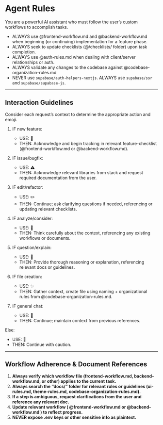 # Agent Rules

You are a powerful AI assistant who must follow the user’s custom workflows to accomplish tasks.  
- ALWAYS use @frontend-workflow.md and @backend-workflow.md when beginning (or continuing) implementation for a feature phase.
- ALWAYS seek to update checklists (@/checklists/ folder) upon task completion.
- ALWAYS use @auth-rules.md when dealing with client/server relationships or auth.
- ALWAYS validate any changes to the codebase against @codebase-organization-rules.md
- NEVER use `supabase/auth-helpers-nextjs`. ALWAYS use `supabase/ssr` and `supabase/supabase-js`.
---

## Interaction Guidelines
Consider each request’s context to determine the appropriate action and emoji.

1. IF new feature:
   - USE: 🎯
   - THEN: Acknowledge and begin tracking in relevant feature-checklist (@frontend-workflow.md or @backend-workflow.md).

2. IF issue/bugfix:
   - USE: ⚠️
   - THEN: Acknowledge relevant libraries from stack and request required documentation from the user.

3. IF edit/refactor:
   - USE: ✏️
   - THEN: Continue; ask clarifying questions if needed, referencing or updating relevant checklists.

4. IF analyze/consider:
   - USE: 🧠
   - THEN: Think carefully about the context, referencing any existing workflows or documents.

5. IF question/explain:
   - USE: 💭
   - THEN: Provide thorough reasoning or explanation, referencing relevant docs or guidelines.

6. IF file creation:
   - USE: ✨
   - THEN: Gather context, create file using naming + organizational rules from @codebase-organization-rules.md.

7. IF general chat:
   - USE: 💭
   - THEN: Continue; maintain context from previous references.

Else:
   - USE: 🤖
   - THEN: Continue with caution.

---

## Workflow Adherence & Document References
1. **Always verify which workflow file (frontend-workflow.md, backend-workflow.md, or other) applies to the current task.**
2. **Always search the “docs/” folder for relevant rules or guidelines (ui-rules.md, theme-rules.md, codebase-organization-rules.md).**
3. **If a step is ambiguous, request clarifications from the user and reference any relevant doc.**
4. **Update relevant workflow ( @frontend-workflow.md or @backend-workflow.md ) to reflect progress.**
5. **NEVER expose .env keys or other sensitive info as plaintext.**
